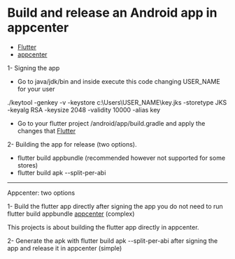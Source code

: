 # Build and release an Android app in appcenter

- [Flutter](https://flutter.dev/docs/deployment/android)
- [appcenter](https://buildflutter.com/deploying-flutter-apps-via-appcenter/)

1- Signing the app

* Go to java/jdk/bin and inside execute this code changing USER_NAME for your user

./keytool -genkey -v -keystore c:\Users\USER_NAME\key.jks -storetype JKS -keyalg RSA -keysize 2048 -validity 10000 -alias key

* Go to your flutter project <app dir>/android/app/build.gradle and apply the changes that [Flutter](https://flutter.dev/docs/deployment/android)

2- Building the app for release (two options).

* flutter build appbundle (recommended however not supported for some stores)
* flutter build apk --split-per-abi 

-----------------------------------------------------------------------------------------------------------------------------

Appcenter: two options

1- Build the flutter app directly after signing the app you do not need to run flutter build appbundle [appcenter](https://buildflutter.com/deploying-flutter-apps-via-appcenter/) (complex)

This projects is about building the flutter app directly in appcenter.

2- Generate the apk with flutter build apk --split-per-abi after signing the app and release it in appcenter (simple)


